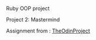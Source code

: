 Ruby OOP project

Project 2: Mastermind

Assignment from : <a href="https://www.theodinproject.com/lessons/oop#project-2-mastermind" target="_blank">TheOdinProject</a>